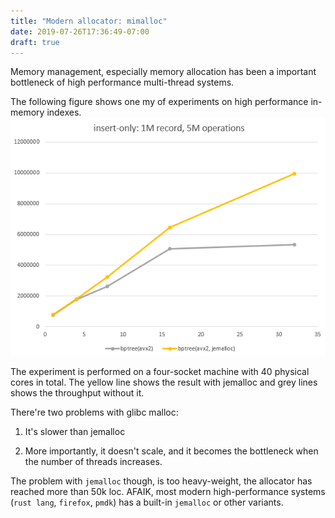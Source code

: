```yaml
---
title: "Modern allocator: mimalloc"
date: 2019-07-26T17:36:49-07:00
draft: true
---
```


Memory management, especially memory allocation has been a important bottleneck of high performance multi-thread systems.

The following figure shows one my of experiments on high performance in-memory indexes.
![](/img/jemalloc.png)

The experiment is performed on a four-socket machine with 40 physical cores in total.
The yellow line shows the result with jemalloc and grey lines shows the throughput without it.

There're two problems with glibc malloc:

1. It's slower than jemalloc

2. More importantly, it doesn't scale, and it becomes the bottleneck when the number of threads increases.

The problem with `jemalloc` though, is too heavy-weight, the allocator has reached more than 50k loc. AFAIK, most modern high-performance systems (`rust lang`, `firefox`, `pmdk`) has a built-in `jemalloc` or other variants. 

